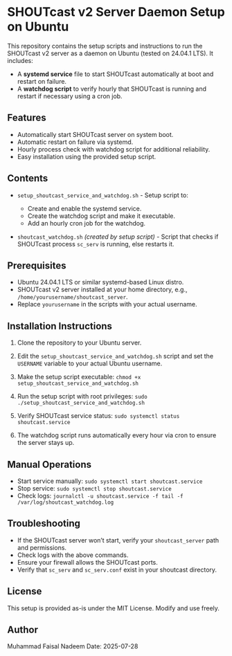 # SHOUTcast v2 Server Daemon Setup on Ubuntu

This repository contains the setup scripts and instructions to run the SHOUTcast v2 server as a daemon on Ubuntu (tested on 24.04.1 LTS). It includes:

- A **systemd service** file to start SHOUTcast automatically at boot and restart on failure.
- A **watchdog script** to verify hourly that SHOUTcast is running and restart if necessary using a cron job.

## Features

- Automatically start SHOUTcast server on system boot.
- Automatic restart on failure via systemd.
- Hourly process check with watchdog script for additional reliability.
- Easy installation using the provided setup script.

## Contents

- `setup_shoutcast_service_and_watchdog.sh` - Setup script to:
  - Create and enable the systemd service.
  - Create the watchdog script and make it executable.
  - Add an hourly cron job for the watchdog.

- `shoutcast_watchdog.sh` _(created by setup script)_ - Script that checks if SHOUTcast process `sc_serv` is running, else restarts it.

## Prerequisites

- Ubuntu 24.04.1 LTS or similar systemd-based Linux distro.
- SHOUTcast v2 server installed at your home directory, e.g., `/home/yourusername/shoutcast_server`.
- Replace `yourusername` in the scripts with your actual username.

## Installation Instructions

1. Clone the repository to your Ubuntu server.

2. Edit the `setup_shoutcast_service_and_watchdog.sh` script and set the `USERNAME` variable to your actual Ubuntu username.

3. Make the setup script executable: `chmod +x setup_shoutcast_service_and_watchdog.sh`

4. Run the setup script with root privileges: `sudo ./setup_shoutcast_service_and_watchdog.sh`

5. Verify SHOUTcast service status: `sudo systemctl status shoutcast.service`

6. The watchdog script runs automatically every hour via cron to ensure the server stays up.

## Manual Operations

- Start service manually: `sudo systemctl start shoutcast.service`
- Stop service: `sudo systemctl stop shoutcast.service`
- Check logs: `journalctl -u shoutcast.service -f
tail -f /var/log/shoutcast_watchdog.log`


## Troubleshooting

- If the SHOUTcast server won’t start, verify your `shoutcast_server` path and permissions.
- Check logs with the above commands.
- Ensure your firewall allows the SHOUTcast ports.
- Verify that `sc_serv` and `sc_serv.conf` exist in your shoutcast directory.

## License

This setup is provided as-is under the MIT License. Modify and use freely.

## Author

Muhammad Faisal Nadeem 
Date: 2025-07-28


